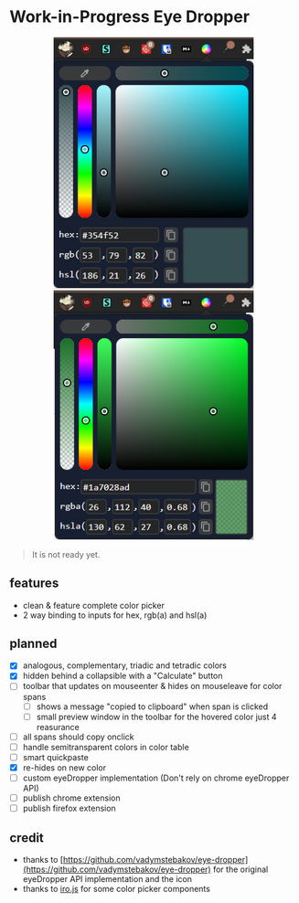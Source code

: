 # Work-in-Progress Eye Dropper

<p align="center">
	<img src="images/example.png" width=350>
	<img src="images/example2.png" width=350>
</p>
  
> It is not ready yet.

## features
- clean & feature complete color picker
- 2 way binding to inputs for hex, rgb(a) and hsl(a)
  
## planned
- [x] analogous, complementary, triadic and tetradic colors
- [x] hidden behind a collapsible with a "Calculate" button
- [ ] toolbar that updates on mouseenter & hides on mouseleave for color spans
	- [ ] shows a message "copied to clipboard" when span is clicked
	- [ ] small preview window in the toolbar for the hovered color just 4 reasurance
- [ ] all spans should copy onclick
- [ ] handle semitransparent colors in color table
- [ ] smart quickpaste
- [x] re-hides on new color
- [ ] custom eyeDropper implementation (Don't rely on chrome eyeDropper API)
- [ ] publish chrome extension
- [ ] publish firefox extension

## credit
- thanks to [https://github.com/vadymstebakov/eye-dropper](https://github.com/vadymstebakov/eye-dropper) for the original eyeDropper API implementation and the icon
- thanks to [iro.js](https://iro.js.org) for some color picker components